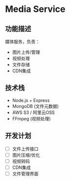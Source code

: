 # Media Service

## 功能描述

媒体服务，负责：
- 图片上传/管理
- 视频处理
- 文件存储
- CDN集成

## 技术栈

- Node.js + Express
- MongoDB (文件元数据)
- AWS S3 / 阿里云OSS
- FFmpeg (视频处理)

## 开发计划

- [ ] 文件上传接口
- [ ] 图片压缩/优化
- [ ] 视频转码
- [ ] CDN集成
- [ ] 文件管理界面 
